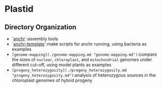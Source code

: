 # Plastid
## Directory Organization
* \`[anchr](./anchr.md "anchr.md")\`:assembly tools
* \`[anchr-template](./template-model.md "template-model.md")\`:make scripts for anchr running, using bacteria as examples
* `[genome-mapping](./genome-mapping.md "genome-mapping.md")`:compare the sizes of `nuclear`, `chloroplast`, and `mitochondrial` genomes under different cut-off, using model plants as examples
* `[progeny_heterozygosity](./progeny_heterozygosity.md "progeny_heterozygosity.md")`:analysis of heterozygous sources in the chloroplast genomes of hybrid progeny

